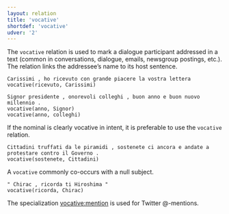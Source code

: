 ```yaml
---
layout: relation
title: 'vocative'
shortdef: 'vocative'
udver: '2'
---
```


The <code>vocative</code> relation is used to mark a dialogue participant addressed in a text (common in conversations, dialogue, emails, newsgroup postings, etc.). 
The relation links the addressee’s name to its host sentence.

~~~ sdparse
Carissimi , ho ricevuto con grande piacere la vostra lettera 
vocative(ricevuto, Carissimi)
~~~
~~~ sdparse
Signor presidente , onorevoli colleghi , buon anno e buon nuovo millennio .
vocative(anno, Signor)
vocative(anno, colleghi)
~~~

If the nominal is clearly vocative in intent, it is preferable to use the <code>vocative</code> relation.

~~~ sdparse
Cittadini truffati da le piramidi , sostenete ci ancora e andate a protestare contro il Governo .
vocative(sostenete, Cittadini)
~~~

A <code>vocative</code> commonly co-occurs with a null subject.

~~~ sdparse
" Chirac , ricorda ti Hiroshima "
vocative(ricorda, Chirac)
~~~

The specialization [vocative:mention](vocative-mention) is used for Twitter @-mentions.


<!-- Interlanguage links updated St lis 3 20:59:10 CET 2021 -->
